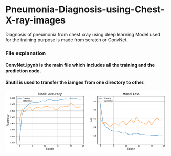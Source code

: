 # Pneumonia-Diagnosis-using-Chest-X-ray-images
Diagnosis of pneumonia from chest xray using deep learning
Model used for the training purpose is made from scratch or ConvNet.<br>
### File explanation
#### ConvNet.ipynb is the main file which includes all the training and the prediction code.<br>
#### Shutil is used to transfer the iamges from one directory to other.<br>

![model accuracy and loss visualization](download.png)
